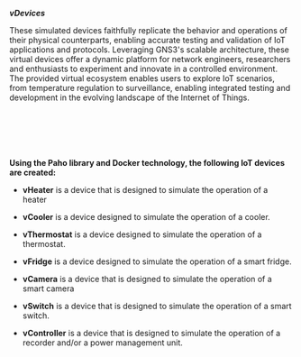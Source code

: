 **_vDevices_**

These simulated devices faithfully replicate the behavior and operations of their physical counterparts, enabling accurate testing and validation of IoT applications and protocols. Leveraging GNS3's scalable architecture, these virtual devices offer a dynamic platform for network engineers, researchers and enthusiasts to experiment and innovate in a controlled environment. The provided virtual ecosystem enables users to explore IoT scenarios, from temperature regulation to surveillance, enabling integrated testing and development in the evolving landscape of the Internet of Things.

<br><br><br><br><br>
**Using the Paho library and Docker technology, the following IoT devices are created:**

- **vHeater** is a device that is designed to simulate the operation of a heater

- **vCooler** is a device designed to simulate the operation of a cooler.

- **vThermostat** is a device designed to simulate the operation of a thermostat. 

- **vFridge** is a device designed to simulate the operation of a smart fridge.

- **vCamera** is a device that is designed to simulate the operation of a smart camera

- **vSwitch** is a device that is designed to simulate the operation of a smart switch.

- **vController** is a device that is designed to simulate the operation of a recorder and/or a power management unit.
